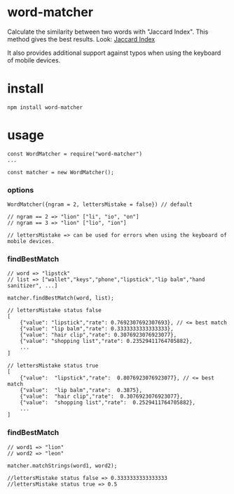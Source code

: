 # word-matcher
Calculate the similarity between two words with "Jaccard Index". This method gives the best results.
Look: [Jaccard Index](https://en.wikipedia.org/wiki/Jaccard_index)

It also provides additional support against typos when using the keyboard of mobile devices.

# install
```
npm install word-matcher
```

# usage

```
const WordMatcher = require("word-matcher")
...

const matcher = new WordMatcher();
```

### options

```
WordMatcher({ngram = 2, lettersMistake = false}) // default

// ngram == 2 => "lion" ["li", "io", "on"]
// ngram == 3 => "lion" ["lio", "ion"]

// lettersMistake => can be used for errors when using the keyboard of mobile devices.
```

### findBestMatch
```
// word => "lipstck"
// list => ["wallet","keys","phone","lipstick","lip balm","hand sanitizer", ...]

matcher.findBestMatch(word, list);

// lettersMistake status false
[
	{"value": "lipstick","rate": 0.7692307692307693}, // <= best match
	{"value": "lip balm","rate": 0.3333333333333333},
	{"value": "hair clip","rate": 0.3076923076923077},
	{"value": "shopping list","rate": 0.23529411764705882},
	...
]

// lettersMistake status true
[
	{"value":  "lipstick","rate":  0.8076923076923077}, // <= best match
	{"value":  "lip balm","rate":  0.3875},
	{"value":  "hair clip","rate":  0.3076923076923077},
	{"value":  "shopping list","rate":  0.2529411764705882},
	...
]
```

### findBestMatch
```
// word1 => "lion"
// word2 => "leon"

matcher.matchStrings(word1, word2);

//lettersMistake status false => 0.3333333333333333
//lettersMistake status true => 0.5
```
